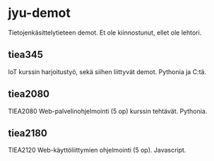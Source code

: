 # jyu-demot
Tietojenkäsittelytieteen demot. Et ole kiinnostunut, ellet ole lehtori.

## tiea345
IoT kurssin harjoitustyö, sekä siihen liittyvät demot. Pythonia ja C:tä.

## tiea2080
TIEA2080 Web-palvelinohjelmointi (5 op) kurssin tehtävät. Pythonia.

## tiea2180
TIEA2120 Web-käyttöliittymien ohjelmointi (5 op). Javascript.